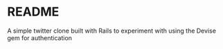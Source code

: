 # README

A simple twitter clone built with Rails to experiment with using the Devise gem for authentication
